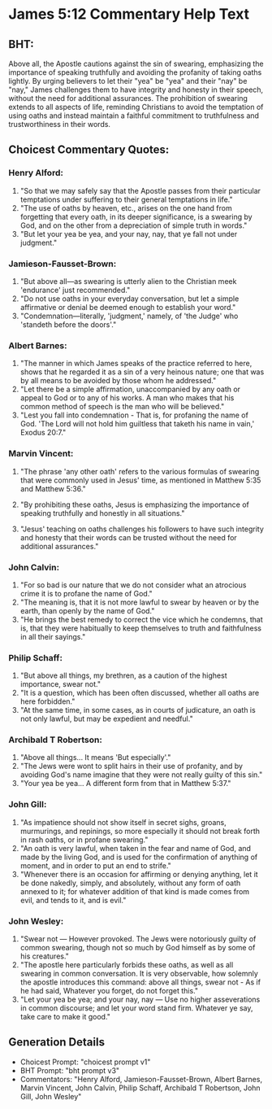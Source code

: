 # James 5:12 Commentary Help Text

## BHT:
Above all, the Apostle cautions against the sin of swearing, emphasizing the importance of speaking truthfully and avoiding the profanity of taking oaths lightly. By urging believers to let their "yea" be "yea" and their "nay" be "nay," James challenges them to have integrity and honesty in their speech, without the need for additional assurances. The prohibition of swearing extends to all aspects of life, reminding Christians to avoid the temptation of using oaths and instead maintain a faithful commitment to truthfulness and trustworthiness in their words.

## Choicest Commentary Quotes:
### Henry Alford:
1. "So that we may safely say that the Apostle passes from their particular temptations under suffering to their general temptations in life."
2. "The use of oaths by heaven, etc., arises on the one hand from forgetting that every oath, in its deeper significance, is a swearing by God, and on the other from a depreciation of simple truth in words."
3. "But let your yea be yea, and your nay, nay, that ye fall not under judgment."

### Jamieson-Fausset-Brown:
1. "But above all—as swearing is utterly alien to the Christian meek 'endurance' just recommended."
2. "Do not use oaths in your everyday conversation, but let a simple affirmative or denial be deemed enough to establish your word."
3. "Condemnation—literally, 'judgment,' namely, of 'the Judge' who 'standeth before the doors'."

### Albert Barnes:
1. "The manner in which James speaks of the practice referred to here, shows that he regarded it as a sin of a very heinous nature; one that was by all means to be avoided by those whom he addressed."
2. "Let there be a simple affirmation, unaccompanied by any oath or appeal to God or to any of his works. A man who makes that his common method of speech is the man who will be believed."
3. "Lest you fall into condemnation - That is, for profaning the name of God. 'The Lord will not hold him guiltless that taketh his name in vain,' Exodus 20:7."

### Marvin Vincent:
1. "The phrase 'any other oath' refers to the various formulas of swearing that were commonly used in Jesus' time, as mentioned in Matthew 5:35 and Matthew 5:36."

2. "By prohibiting these oaths, Jesus is emphasizing the importance of speaking truthfully and honestly in all situations."

3. "Jesus' teaching on oaths challenges his followers to have such integrity and honesty that their words can be trusted without the need for additional assurances."

### John Calvin:
1. "For so bad is our nature that we do not consider what an atrocious crime it is to profane the name of God."
2. "The meaning is, that it is not more lawful to swear by heaven or by the earth, than openly by the name of God."
3. "He brings the best remedy to correct the vice which he condemns, that is, that they were habitually to keep themselves to truth and faithfulness in all their sayings."

### Philip Schaff:
1. "But above all things, my brethren, as a caution of the highest importance, swear not." 
2. "It is a question, which has been often discussed, whether all oaths are here forbidden." 
3. "At the same time, in some cases, as in courts of judicature, an oath is not only lawful, but may be expedient and needful."

### Archibald T Robertson:
1. "Above all things... It means 'But especially'." 
2. "The Jews were wont to split hairs in their use of profanity, and by avoiding God's name imagine that they were not really guilty of this sin."
3. "Your yea be yea... A different form from that in Matthew 5:37."

### John Gill:
1. "As impatience should not show itself in secret sighs, groans, murmurings, and repinings, so more especially it should not break forth in rash oaths, or in profane swearing."
2. "An oath is very lawful, when taken in the fear and name of God, and made by the living God, and is used for the confirmation of anything of moment, and in order to put an end to strife."
3. "Whenever there is an occasion for affirming or denying anything, let it be done nakedly, simply, and absolutely, without any form of oath annexed to it; for whatever addition of that kind is made comes from evil, and tends to it, and is evil."

### John Wesley:
1. "Swear not — However provoked. The Jews were notoriously guilty of common swearing, though not so much by God himself as by some of his creatures."
2. "The apostle here particularly forbids these oaths, as well as all swearing in common conversation. It is very observable, how solemnly the apostle introduces this command: above all things, swear not - As if he had said, Whatever you forget, do not forget this."
3. "Let your yea be yea; and your nay, nay — Use no higher asseverations in common discourse; and let your word stand firm. Whatever ye say, take care to make it good."


## Generation Details
- Choicest Prompt: "choicest prompt v1"
- BHT Prompt: "bht prompt v3"
- Commentators: "Henry Alford, Jamieson-Fausset-Brown, Albert Barnes, Marvin Vincent, John Calvin, Philip Schaff, Archibald T Robertson, John Gill, John Wesley"
